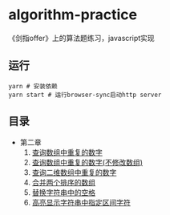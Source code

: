 # algorithm-practice
《剑指offer》上的算法题练习，javascript实现

## 运行

```shell
yarn # 安装依赖
yarn start # 运行browser-sync启动http server
```

## 目录

- 第二章
    1. [查询数组中重复的数字](https://github.com/xlkang/algorithm-practice/blob/master/array/findRepeatNum.js)
    2. [查询数组中重复的数字(不修改数组)](https://github.com/xlkang/algorithm-practice/blob/master/array/findRepeatNumDontModify.js)
    3. [查询二维数组中重复的数字](https://github.com/xlkang/algorithm-practice/blob/master/array/findTwoDigitArray.js)
    4. [合并两个排序的数组](https://github.com/xlkang/algorithm-practice/blob/master/array/combineSortedArrays.js)
    5. [替换字符串中的空格](https://github.com/xlkang/algorithm-practice/blob/master/string/replaceSpaceOfString.js)
    6. [高亮显示字符串中指定区间字符](https://github.com/xlkang/algorithm-practice/blob/master/string/highlightWordOfString.js)
